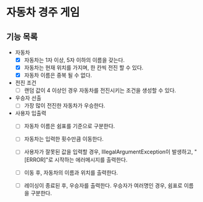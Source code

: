 # 자동차 경주 게임
## 기능 목록
- 자동차
  - [x] 자동차는 1자 이상, 5자 이하의 이름을 갖는다.
  - [x] 자동차는 현재 위치를 가지며, 한 칸씩 전진 할 수 있다.
  - [x] 자동차 이름은 중복 될 수 없다.
- 전진 조건
  - [ ] 랜덤 값이 4 이상인 경우 자동차를 전진시키는 조건을 생성할 수 있다.
- 우승자 선출
  - [ ] 가장 많이 전진한 자동차가 우승한다.
- 사용자 입출력
  - [ ] 자동차 이름은 쉼표를 기준으로 구분한다.
  - [ ] 자동차는 입력한 횟수만큼 이동한다.
  - [ ] 사용자가 잘못된 값을 입력할 경우, IllegalArgumentException이 발생하고, "[ERROR]"로 시작하는 에러메시지를 출력한다.
  - [ ] 이동 후, 자동차의 이름과 위치를 출력한다.
  - [ ] 레이싱이 종료된 후, 우승자를 출력한다. 우승자가 여러명인 경우, 쉼표로 이름을 구분한다.

